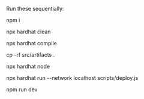 Run these sequentially:

npm i

npx hardhat clean

npx hardhat compile

cp -rf src/artifacts .

npx hardhat node

npx hardhat run --network localhost scripts/deploy.js

npm run dev
